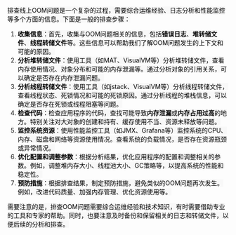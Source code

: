 <font style="color:rgb(0, 0, 0);background-color:rgb(248, 248, 248);">排查线上OOM问题是一个复杂的过程，需要综合运维经验、日志分析和性能监控等多个方面的信息。下面是一般的排查步骤：</font>

1. **<font style="color:rgb(0, 0, 0);background-color:rgb(248, 248, 248);">收集信息</font>**<font style="color:rgb(0, 0, 0);background-color:rgb(248, 248, 248);">：首先，收集与OOM问题相关的信息，包括</font>**<font style="color:rgb(0, 0, 0);background-color:rgb(248, 248, 248);">错误日志</font>**<font style="color:rgb(0, 0, 0);background-color:rgb(248, 248, 248);">、</font>**<font style="color:rgb(0, 0, 0);background-color:rgb(248, 248, 248);">堆转储文件</font>**<font style="color:rgb(0, 0, 0);background-color:rgb(248, 248, 248);">、</font>**<font style="color:rgb(0, 0, 0);background-color:rgb(248, 248, 248);">线程转储文件</font>**<font style="color:rgb(0, 0, 0);background-color:rgb(248, 248, 248);">等。这些信息可以帮助我们了解OOM问题发生的上下文和可能的原因。</font>
2. **<font style="color:rgb(0, 0, 0);background-color:rgb(248, 248, 248);">分析堆转储文件</font>**<font style="color:rgb(0, 0, 0);background-color:rgb(248, 248, 248);">：使用工具（如MAT、VisualVM等）分析堆转储文件，查看内存使用情况、对象分布和可能的内存泄漏等。通过分析对象的引用关系，可以确定是否存在内存泄漏问题。</font>
3. **<font style="color:rgb(0, 0, 0);background-color:rgb(248, 248, 248);">分析线程转储文件</font>**<font style="color:rgb(0, 0, 0);background-color:rgb(248, 248, 248);">：使用工具（如jstack、VisualVM等）分析线程转储文件，查看线程状态、死锁情况和可能的死锁原因。通过分析线程的堆栈信息，可以确定是否存在死锁或线程阻塞等问题。</font>
4. **<font style="color:rgb(0, 0, 0);background-color:rgb(248, 248, 248);">检查代码</font>**<font style="color:rgb(0, 0, 0);background-color:rgb(248, 248, 248);">：检查应用程序的代码，查找可能导致</font>**<font style="color:rgb(0, 0, 0);background-color:rgb(248, 248, 248);">内存泄漏</font>**<font style="color:rgb(0, 0, 0);background-color:rgb(248, 248, 248);">或</font>**<font style="color:rgb(0, 0, 0);background-color:rgb(248, 248, 248);">内存占用过高</font>**<font style="color:rgb(0, 0, 0);background-color:rgb(248, 248, 248);">的地方。特别关注对大对象的创建和持有、缓存使用不当、资源未释放等问题。</font>
5. **<font style="color:rgb(0, 0, 0);background-color:rgb(248, 248, 248);">监控系统资源</font>**<font style="color:rgb(0, 0, 0);background-color:rgb(248, 248, 248);">：使用性能监控工具（如JMX、Grafana等）监控系统的CPU、内存、磁盘和网络等资源使用情况。查看系统的负载情况，是否存在资源瓶颈或异常情况。</font>
6. **<font style="color:rgb(0, 0, 0);background-color:rgb(248, 248, 248);">优化配置和调整参数</font>**<font style="color:rgb(0, 0, 0);background-color:rgb(248, 248, 248);">：根据分析结果，优化应用程序的配置和调整相关的参数。例如，调整堆内存大小、线程池大小、GC策略等，以提高系统的性能和稳定性。</font>
7. **<font style="color:rgb(0, 0, 0);background-color:rgb(248, 248, 248);">预防措施</font>**<font style="color:rgb(0, 0, 0);background-color:rgb(248, 248, 248);">：根据排查结果，制定预防措施，避免类似的OOM问题再次发生。例如，改进代码质量、加强内存管理、优化资源使用等。</font>

<font style="color:rgb(0, 0, 0);background-color:rgb(248, 248, 248);">需要注意的是，排查OOM问题需要综合运维经验和技术知识，有时需要借助专业的工具和专家的帮助。同时，也要注意及时备份和保留相关的日志和转储文件，以便后续的分析和排查。</font>

